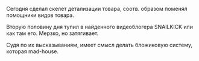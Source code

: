 Сегодня сделал скелет детализации товара, соотв. образом поменял помощники видов товара.

Вторую половину дня тупил в найденного видеоблогера SNAILKICK или как там его.
Мерзко, но затягивает.

Судя по их высказываниям, имеет смысл делать бложиковую систему, которая mad-house.

